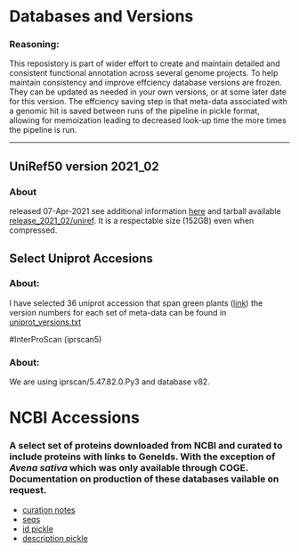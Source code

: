 
# Databases and Versions

### Reasoning:
This reposistory is part of wider effort to create and maintain detailed and consistent functional annotation across several genome projects. To help maintain consistency and improve effciency  database versions are frozen. They can be updated as needed in your own versions, or at some later date for this version. The effciency saving step is that meta-data associated with a genomic hit is saved  between runs of the pipeline in pickle format, allowing for memoization leading to decreased look-up time the more times the pipeline is run. 

-----------------------------------------

## UniRef50 version 2021_02
### About
released 07-Apr-2021 see additional information [here](https://ftp.uniprot.org/pub/databases/uniprot/previous_releases/release-2021_02/relnotes.txt) and tarball available [release_2021_02/uniref](https://ftp.uniprot.org/pub/databases/uniprot/previous_releases/release-2021_02/uniref/). It is a respectable size (152GB) even when compressed. 

## Select Uniprot Accesions
### About:
I have selected 36 uniprot accession that span green plants ([link](https://github.com/NDHall/CirrostratusGFA/blob/main/resources/uniprot_table.tsv)) the version numbers for each set of meta-data can be found in [uniprot_versions.txt](https://github.com/NDHall/CirrostratusGFA/blob/main/resources/uniprot_versions.txt)

#InterProScan (iprscan5)
### About: 
We are using iprscan/5.47.82.0.Py3 and database v82.

# NCBI Accessions
### A select set of proteins downloaded from NCBI and curated to include proteins with links to GeneIds. With the exception of _Avena sativa_ which was only available through COGE. Documentation on production of these databases vailable on request.
* [curation notes](https://docs.google.com/spreadsheets/d/1G_QFUXiFlAi772adg_6x7Mjv_xOhdsAK/edit?usp=sharing&ouid=110533873252875230607&rtpof=true&sd=true)
* [seqs](https://drive.google.com/file/d/1Gq7ADthvLnPCAWeRlayrsiC2sdDW6E1F/view?usp=sharing)
* [id pickle](https://drive.google.com/file/d/1GpOFpMyK9zJAvkwsq3BYTrtY8WVt5_hd/view?usp=sharing)
* [description pickle](https://drive.google.com/file/d/1GpRWUG8b6Keg9C-IkDv61zywN7LXqlKj/view?usp=sharing)



